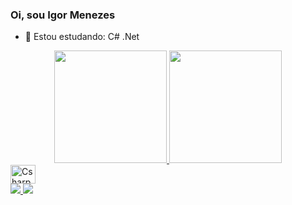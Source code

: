 ### Oi, sou Igor Menezes



- 🌱 Estou estudando: C# .Net


<div align = "center">
  <a href="https://github.com/igorhenr1">
  <img height = "180em" src = "https://github-readme-stats.vercel.app/api?username=igorhenr1&show_icons=true&theme=tokyonight&include_all_commits=true&count_private=true" />
  <img height = "180em" src = "https://github-readme-stats.vercel.app/api/top-langs/?username=igorhenr1&layout=compact&langs_count=7&theme=tokyonight" />
</div>
  <div>
    <img align= "center" alt ="Csharp" height = "30" width = "40" src="https://cdn.jsdelivr.net/gh/devicons/devicon/icons/csharp/csharp-original.svg" />
  <div> 
  <a href="https://www.instagram.com/igor.henr1" target="_blank"> <img src = "https://img.shields.io/badge/-Instagram-%23E4405F?style=for-the- emblema & logo = instagram & logoColor = white "target =" _ blank "> </a>
<a href="https://www.linkedin.com/in/igor-henrique-003256163" target="_blank"> <img src ="https://img.shields.io/badge/LinkedIn-0077B5?style=for-the-badge&logo=linkedin&logoColor=white" "target =" _ blank "> </a>
 
 
</div>
